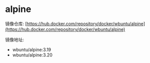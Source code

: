# alpine

镜像仓库: [https://hub.docker.com/repository/docker/wbuntu/alpine](https://hub.docker.com/repository/docker/wbuntu/alpine)

镜像地址: 

- wbuntu/alpine:3.19
- wbuntu/alpine:3.20